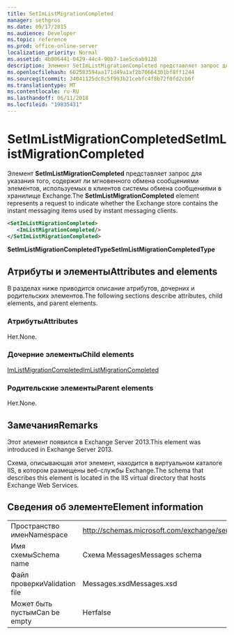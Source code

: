 ```yaml
---
title: SetImListMigrationCompleted
manager: sethgros
ms.date: 09/17/2015
ms.audience: Developer
ms.topic: reference
ms.prod: office-online-server
localization_priority: Normal
ms.assetid: 4b806441-0429-44c4-90b7-1ae5c6ab9128
description: Элемент SetImListMigrationCompleted представляет запрос для указания того, содержит ли мгновенного обмена сообщениями элементов, используемых в клиентов системы обмена сообщениями в хранилище Exchange.
ms.openlocfilehash: 602583594aa171d49a1af2b70664301bf8ff1244
ms.sourcegitcommit: 34041125dc8c5f993b21cebfc4f8b72f0fd2cb6f
ms.translationtype: MT
ms.contentlocale: ru-RU
ms.lasthandoff: 06/11/2018
ms.locfileid: "19835431"
---
```

# <a name="setimlistmigrationcompleted"></a><span data-ttu-id="5b605-103">SetImListMigrationCompleted</span><span class="sxs-lookup"><span data-stu-id="5b605-103">SetImListMigrationCompleted</span></span>

<span data-ttu-id="5b605-104">Элемент **SetImListMigrationCompleted** представляет запрос для указания того, содержит ли мгновенного обмена сообщениями элементов, используемых в клиентов системы обмена сообщениями в хранилище Exchange.</span><span class="sxs-lookup"><span data-stu-id="5b605-104">The **SetImListMigrationCompleted** element represents a request to indicate whether the Exchange store contains the instant messaging items used by instant messaging clients.</span></span> 
  
```XML
<SetImListMigrationCompleted>
   <ImListMigrationCompleted/>
</SetImListMigrationCompleted>
```

 <span data-ttu-id="5b605-105">**SetImListMigrationCompletedType**</span><span class="sxs-lookup"><span data-stu-id="5b605-105">**SetImListMigrationCompletedType**</span></span>
## <a name="attributes-and-elements"></a><span data-ttu-id="5b605-106">Атрибуты и элементы</span><span class="sxs-lookup"><span data-stu-id="5b605-106">Attributes and elements</span></span>

<span data-ttu-id="5b605-107">В разделах ниже приводится описание атрибутов, дочерних и родительских элементов.</span><span class="sxs-lookup"><span data-stu-id="5b605-107">The following sections describe attributes, child elements, and parent elements.</span></span>
  
### <a name="attributes"></a><span data-ttu-id="5b605-108">Атрибуты</span><span class="sxs-lookup"><span data-stu-id="5b605-108">Attributes</span></span>

<span data-ttu-id="5b605-109">Нет.</span><span class="sxs-lookup"><span data-stu-id="5b605-109">None.</span></span>
  
### <a name="child-elements"></a><span data-ttu-id="5b605-110">Дочерние элементы</span><span class="sxs-lookup"><span data-stu-id="5b605-110">Child elements</span></span>

[<span data-ttu-id="5b605-111">ImListMigrationCompleted</span><span class="sxs-lookup"><span data-stu-id="5b605-111">ImListMigrationCompleted</span></span>](imlistmigrationcompleted.md)
  
### <a name="parent-elements"></a><span data-ttu-id="5b605-112">Родительские элементы</span><span class="sxs-lookup"><span data-stu-id="5b605-112">Parent elements</span></span>

<span data-ttu-id="5b605-113">Нет.</span><span class="sxs-lookup"><span data-stu-id="5b605-113">None.</span></span>
  
## <a name="remarks"></a><span data-ttu-id="5b605-114">Замечания</span><span class="sxs-lookup"><span data-stu-id="5b605-114">Remarks</span></span>

<span data-ttu-id="5b605-115">Этот элемент появился в Exchange Server 2013.</span><span class="sxs-lookup"><span data-stu-id="5b605-115">This element was introduced in Exchange Server 2013.</span></span>
  
<span data-ttu-id="5b605-116">Схема, описывающая этот элемент, находится в виртуальном каталоге IIS, в котором размещены веб-службы Exchange.</span><span class="sxs-lookup"><span data-stu-id="5b605-116">The schema that describes this element is located in the IIS virtual directory that hosts Exchange Web Services.</span></span>
  
## <a name="element-information"></a><span data-ttu-id="5b605-117">Сведения об элементе</span><span class="sxs-lookup"><span data-stu-id="5b605-117">Element information</span></span>

|||
|:-----|:-----|
|<span data-ttu-id="5b605-118">Пространство имен</span><span class="sxs-lookup"><span data-stu-id="5b605-118">Namespace</span></span>  <br/> |http://schemas.microsoft.com/exchange/services/2006/messages  <br/> |
|<span data-ttu-id="5b605-119">Имя схемы</span><span class="sxs-lookup"><span data-stu-id="5b605-119">Schema name</span></span>  <br/> |<span data-ttu-id="5b605-120">Схема Messages</span><span class="sxs-lookup"><span data-stu-id="5b605-120">Messages schema</span></span>  <br/> |
|<span data-ttu-id="5b605-121">Файл проверки</span><span class="sxs-lookup"><span data-stu-id="5b605-121">Validation file</span></span>  <br/> |<span data-ttu-id="5b605-122">Messages.xsd</span><span class="sxs-lookup"><span data-stu-id="5b605-122">Messages.xsd</span></span>  <br/> |
|<span data-ttu-id="5b605-123">Может быть пустым</span><span class="sxs-lookup"><span data-stu-id="5b605-123">Can be empty</span></span>  <br/> |<span data-ttu-id="5b605-124">Нет</span><span class="sxs-lookup"><span data-stu-id="5b605-124">false</span></span>  <br/> |
   

